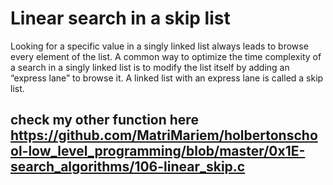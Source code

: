 # Linear search in a skip list
Looking for a specific value in a singly linked list always leads to browse every element of the list. A common way to optimize the time complexity of a search in a singly linked list is to modify the list itself by adding an “express lane” to browse it. A linked list with an express lane is called a skip list.

## check my other function here https://github.com/MatriMariem/holbertonschool-low_level_programming/blob/master/0x1E-search_algorithms/106-linear_skip.c

